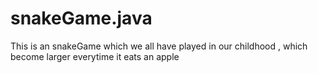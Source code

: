 # snakeGame.java
This is an snakeGame which we all have played in our childhood , which become larger everytime it eats an apple
